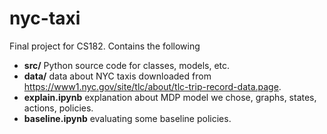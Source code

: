 # nyc-taxi
Final project for CS182. Contains the following

* **src/** Python source code for classes, models, etc.
* **data/** data about NYC taxis downloaded from https://www1.nyc.gov/site/tlc/about/tlc-trip-record-data.page.
* **explain.ipynb** explanation about MDP model we chose, graphs, states, actions, policies.
* **baseline.ipynb** evaluating some baseline policies.